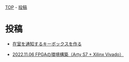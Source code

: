 [TOP](/) - [投稿](/posts)

# 投稿

- [在室を通知するキーボックスを作る](/posts/zlo_keybox)

- [2022.11.06 FPGAの環境構築（Arty S7 + Xilinx Vivado）](/posts/vivado_env)